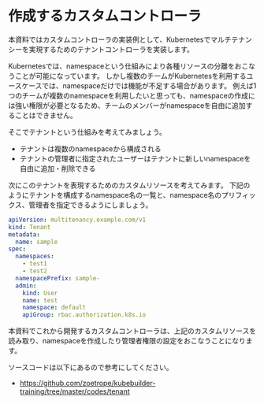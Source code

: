 # 作成するカスタムコントローラ

本資料ではカスタムコントローラの実装例として、Kubernetesでマルチテナンシーを実現するためのテナントコントローラを実装します。

Kubernetesでは、namespaceという仕組みにより各種リソースの分離をおこなうことが可能になっています。
しかし複数のチームがKubernetesを利用するユースケースでは、namespaceだけでは機能が不足する場合があります。
例えば1つのチームが複数のnamespaceを利用したいと思っても、namespaceの作成には強い権限が必要となるため、チームのメンバーがnamespaceを自由に追加することはできません。

そこでテナントという仕組みを考えてみましょう。
- テナントは複数のnamespaceから構成される
- テナントの管理者に指定されたユーザーはテナントに新しいnamespaceを自由に追加・削除できる

次にこのテナントを表現するためのカスタムリソースを考えてみます。
下記のようにテナントを構成するnamespace名の一覧と、namespace名のプリフィックス、管理者を指定できるようにしましょう。

```yaml
apiVersion: multitenancy.example.com/v1
kind: Tenant
metadata:
  name: sample
spec:
  namespaces:
    - test1
    - test2
  namespacePrefix: sample-
  admin:
    kind: User
    name: test
    namespace: default
    apiGroup: rbac.authorization.k8s.io
```

本資料でこれから開発するカスタムコントローラは、上記のカスタムリソースを読み取り、namespaceを作成したり管理者権限の設定をおこなうことになります。

ソースコードは以下にあるので参考にしてください。

- https://github.com/zoetrope/kubebuilder-training/tree/master/codes/tenant

